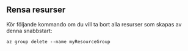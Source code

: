 ## <a name="clean-up-resources"></a>Rensa resurser

Kör följande kommando om du vill ta bort alla resurser som skapas av denna snabbstart:

```azurecli
az group delete --name myResourceGroup
```